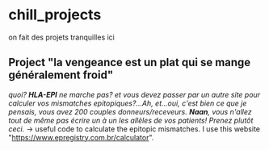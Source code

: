 # chill_projects
on fait des projets tranquilles ici


## Project "la vengeance est un plat qui se mange généralement froid" 
*quoi? **HLA-EPI** ne marche pas? et vous devez passer par un autre site pour calculer vos mismatches epitopiques?...Ah, et...oui, c'est bien ce que je pensais, vous avez 200 couples donneurs/receveurs.
**Naan**, vous n'allez tout de même pas écrire un à un les allèles de vos patients! Prenez plutôt ceci.*
-> useful code to calculate the epitopic mismatches. I use this website "https://www.epregistry.com.br/calculator".
